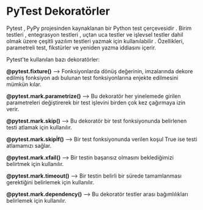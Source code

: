 # PyTest Dekoratörler

Pytest , PyPy projesinden kaynaklanan bir Python test çerçevesidir .
Birim testleri , entegrasyon testleri , uçtan uca testler ve işlevsel testler dahil olmak üzere çeşitli yazılım testleri yazmak için kullanılabilir .
Özellikleri, parametreli test, fikstürler ve yeniden yazma iddiasını içerir.

Pytest'te kullanılan bazı dekoratörler:

**@pytest.fixture()** --> Fonksiyonlarda dönüş değerinin, imzalarında dekore edilmiş fonksiyon adı bulunan test fonksiyonlarına enjekte edilmesini mümkün kılar.

**@pytest.mark.parametrize()** --> Bu dekoratör her yinelemede girilen parametreleri değiştirerek bir test işlevini birden çok kez çağırmaya izin verir.

**@pytest.mark.skip()** --> Bu dekoratör bir test fonksiyonunda belirlenen testi atlamak için kullanılır.

**@pytest.mark.skipİf()** --> Bir test fonksiyonunda verilen koşul True ise testi atlamamızı sağlar.

**@pytest.mark.xfail()** --> Bir testin başarısız olmasını beklediğimizi belirtmek için kullanılır.

**@pytest.mark.timeout()** --> Bir testin belirli bir sürede tamamlanması gerektiğini belirlemek için kullanılır.

**@pytest.mark.dependency()** --> Bu dekoratör testler arası bağımlılıkları belirlemek için kullanılır.
